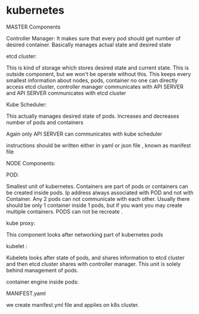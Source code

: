 # kubernetes

MASTER Components

Controller Manager:
It makes sure that every pod should get number of desired container.
Basically manages actual state and desired state

etcd cluster:

This is kind of storage which stores desired state and current state.
This is outside component, but we won't be operate without this.
This keeps every smallest information about nodes, pods, container
no one can directly access etcd cluster, controller manager communicates with API SERVER and API SERVER communicates with etcd cluster 

Kube Scheduler:

This actually manages desired state of pods.
Increases and decreases number of pods and containers

Again only API SERVER can communicates with kube scheduler

instructions should be written either in yaml or json file , known as manifest file


NODE Components:

POD:

 Smallest unit of kubernetes.
 Containers are part of pods or containers can be created inside pods.
 Ip address always associated with POD and not with Container.
 Any 2 pods can not communicate with each other.
 Usually there should be only 1 container inside 1 pods, 
 but if you want you may create multiple containers.
 PODS can not be recreate .

kube proxy:

This component looks after networking part of kubernetes pods


kubelet :

Kubelets looks after state of pods, and shares information to etcd cluster and then etcd cluster shares with controller manager.
This unit is solely behind management of pods.

container engine inside pods:


MANIFEST.yaml

we create manifest.yml file and applies on k8s cluster.

